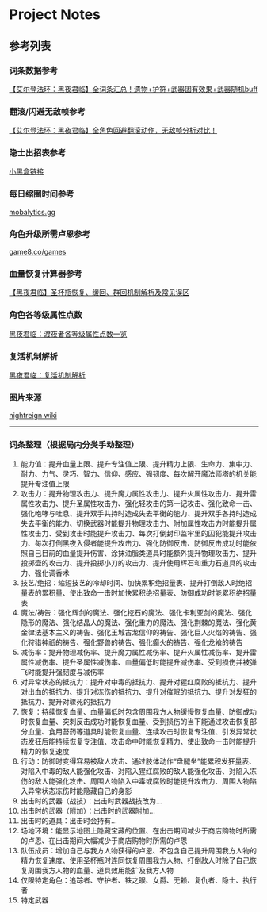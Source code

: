 # Project Notes

## 参考列表

### 词条数据参考
[【艾尔登法环：黑夜君临】全词条汇总！遗物+护符+武器固有效果+武器随机buff](https://www.bilibili.com/video/BV1GfMSzvE3V/?spm_id_from=333.1387.upload.video_card.click&vd_source=37640654dbdd4ab80b471a16ac6da3c0)

### 翻滚/闪避无敌帧参考

[【艾尔登法环：黑夜君临】全角色回避翻滚动作，无敌帧分析对比！](https://www.bilibili.com/video/BV1LvuVzuEqo?buvid=XY5BE8950C8CC4AA8B07EBC9B4DE33F7B4011&from_spmid=main.my-history.0.0&is_story_h5=false&mid=faGN3hFyzP2Mp23Yr98MOg%3D%3D&plat_id=116&share_from=ugc&share_medium=android&share_plat=android&share_session_id=9978f5e2-1f48-4148-bcd3-b64d47773aaf&share_source=QQ&share_tag=s_i&spmid=united.player-video-detail.0.0&timestamp=1754465400&unique_k=CyJwQiY&up_id=292847)

### 隐士出招表参考

[小黑盒链接](https://api.xiaoheihe.cn/v3/bbs/app/api/web/share?link_id=758970790a0a)

### 每日缩圈时间参考

[mobalytics.gg](https://mobalytics.gg/elden-ring-nightreign/guides/day-length)

### 角色升级所需卢恩参考

[game8.co/games](https://game8.co/games/Elden-Ring-Nightreign/archives/522643)

### 血量恢复计算器参考

[【黑夜君临】圣杯瓶恢复、缓回、群回机制解析及常见误区](https://www.bilibili.com/video/BV1M18jzQE9X/?spm_id_from=333.1391.0.0&vd_source=37640654dbdd4ab80b471a16ac6da3c0)

### 角色各等级属性点数
[黑夜君临：渡夜者各等级属性点数一览](https://www.bilibili.com/video/BV1p5ThzfEy7?vd_source=37640654dbdd4ab80b471a16ac6da3c0&spm_id_from=333.788.videopod.sections)

### 复活机制解析
[黑夜君临：复活机制解析](https://www.bilibili.com/video/BV1TnNLzXESx?vd_source=37640654dbdd4ab80b471a16ac6da3c0&spm_id_from=333.788.videopod.sections)

### 图片来源
[nightreign wiki](https://eldenringnightreign.wiki.fextralife.com/Elden+Ring+Nightreign+Wiki)

---
### 词条整理（根据局内分类手动整理）
1. 能力值：提升血量上限、提升专注值上限、提升精力上限、生命力、集中力、耐力、力气、灵巧、智力、信仰、感应、强韧度、每次解开魔法师塔的机关能提升专注值上限
2. 攻击力：提升物理攻击力、提升魔力属性攻击力、提升火属性攻击力、提升雷属性攻击力、提升圣属性攻击力、强化轻攻击的第一记攻击、强化致命一击、强化咆哮与吐息、提升双手共持时造成失去平衡的能力、提升双手各持时造成失去平衡的能力、切换武器时能提升物理攻击力、附加属性攻击力时能提升属性攻击力、受到攻击时能提升攻击力、每次打倒封印监牢里的囚犯能提升攻击力、每次打倒黑夜入侵者能提升攻击力、强化防御反击、防御反击成功时能依照自己目前的血量提升伤害、涂抹油脂类道具时能额外提升物理攻击力、提升投掷壶的攻击力、提升投掷小刀的攻击力、提升使用辉石和重力石道具的攻击力、强化调香术
3. 技艺/绝招：缩短技艺的冷却时间、加快累积绝招量表、提升打倒敌人时绝招量表的累积量、使出致命一击时加快累积绝招量表、防御成功时能累积绝招量表
4. 魔法/祷告：强化辉剑的魔法、强化挖石的魔法、强化卡利亚剑的魔法、强化隐形的魔法、强化结晶人的魔法、强化重力的魔法、强化荆棘的魔法、强化黄金律法基本主义的祷告、强化王城古龙信仰的祷告、强化巨人火焰的祷告、强化狩猎神祇的祷告、强化野兽的祷告、强化癫火的祷告、强化龙飨的祷告
5. 减伤率：提升物理减伤率、提升魔力属性减伤率、提升火属性减伤率、提升雷属性减伤率、提升圣属性减伤率、血量偏低时能提升减伤率、受到损伤并被弹飞时能提升强韧度与减伤率
6. 对异常状态的抵抗力：提升对中毒的抵抗力、提升对猩红腐败的抵抗力、提升对出血的抵抗力、提升对冻伤的抵抗力、提升对催眠的抵抗力、提升对发狂的抵抗力、提升对骤死的抵抗力
7. 恢复：持续恢复血量、血量偏低时包含周围我方人物缓慢恢复血量、防御成功时恢复血量、突刺反击成功时能恢复血量、受到损伤的当下能通过攻击恢复部分血量、食用苔药等道具时能恢复血量、连续攻击时恢复专注值、引发异常状态发狂后能持续恢复专注值、攻击命中时能恢复精力、使出致命一击时能提升精力的恢复速度
8. 行动：防御时变得容易被敌人攻击、通过肢体动作“盘腿坐”能累积发狂量表、对陷入中毒的敌人能强化攻击、对陷入猩红腐败的敌人能强化攻击、对陷入冻伤的敌人能强化攻击、周围人物陷入中毒或腐败时能提升攻击力、周围人物陷入异常状态冻伤时能隐藏自己的身影
9. 出击时的武器（战技）：出击时武器战技改为...
10. 出击时的武器（附加）：出击时的武器附加...
11. 出击时的道具：出击时会持有...
12. 场地环境：能显示地图上隐藏宝藏的位置、在出击期间减少于商店购物时所需的卢恩、在出击期间大幅减少于商店购物时所需的卢恩
13. 队伍成员：增加自己与我方人物获得的卢恩、不包含自己提升周围我方人物的精力恢复速度、使用圣杯瓶时连同恢复周围我方人物、打倒敌人时除了自己恢复周围我方人物的血量、道具效用能扩及我方人物
14. 仅限特定角色：追踪者、守护者、铁之眼、女爵、无赖、复仇者、隐士、执行者
15. 特定武器
